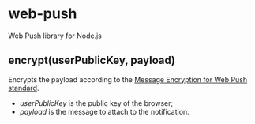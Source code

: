 # web-push
Web Push library for Node.js

## encrypt(userPublicKey, payload)

Encrypts the payload according to the [Message Encryption for Web Push standard](https://tools.ietf.org/html/draft-thomson-webpush-encryption-00).
- *userPublicKey* is the public key of the browser;
- *payload* is the message to attach to the notification.

